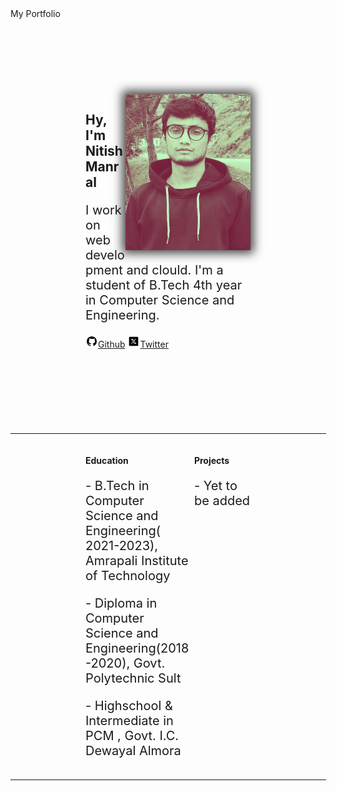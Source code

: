 <!DOCTYPE html>
<html>
<head>
  <title>Nitish Manral</title>
  <meta charset="UTF-8" />
  <link rel="stylesheet" href="https://unpkg.com/98.css" />
    <style>
        p{
            font-size: 20px;
        }
    </style>
</head>

<body>
  <div class="window" style=" width: 100%; height: 100vh;">
    <div class="title-bar">
      <div class="title-bar-text" >
        My Portfolio
      </div>
    </div>
    <div class="window-body" style=" padding: 120px;">
        <div class="window-body" ><img src="/myProfile.jpg" alt="My Profile" style="width: 200px; height: 250px; box-shadow: 0px 0px 15px 5px rgba(0,0,0,0.75); float: right;"></div>
      <h2>Hy, I'm Nitish Manral</h2>
      <p> 
          I work on web development and clould. I'm a student of B.Tech 4th year in Computer Science and Engineering.
      </p>
      <a href=""><svg xmlns="http://www.w3.org/2000/svg" x="0px" y="0px" width="20" height="20" viewBox="0 0 30 30">
        <path d="M15,3C8.373,3,3,8.373,3,15c0,5.623,3.872,10.328,9.092,11.63C12.036,26.468,12,26.28,12,26.047v-2.051 c-0.487,0-1.303,0-1.508,0c-0.821,0-1.551-0.353-1.905-1.009c-0.393-0.729-0.461-1.844-1.435-2.526 c-0.289-0.227-0.069-0.486,0.264-0.451c0.615,0.174,1.125,0.596,1.605,1.222c0.478,0.627,0.703,0.769,1.596,0.769 c0.433,0,1.081-0.025,1.691-0.121c0.328-0.833,0.895-1.6,1.588-1.962c-3.996-0.411-5.903-2.399-5.903-5.098 c0-1.162,0.495-2.286,1.336-3.233C9.053,10.647,8.706,8.73,9.435,8c1.798,0,2.885,1.166,3.146,1.481C13.477,9.174,14.461,9,15.495,9 c1.036,0,2.024,0.174,2.922,0.483C18.675,9.17,19.763,8,21.565,8c0.732,0.731,0.381,2.656,0.102,3.594 c0.836,0.945,1.328,2.066,1.328,3.226c0,2.697-1.904,4.684-5.894,5.097C18.199,20.49,19,22.1,19,23.313v2.734 c0,0.104-0.023,0.179-0.035,0.268C23.641,24.676,27,20.236,27,15C27,8.373,21.627,3,15,3z"></path>
    </svg>Github</a>
    <a href=""><svg xmlns="http://www.w3.org/2000/svg" x="0px" y="0px" width="20" height="20" viewBox="0 0 30 30">
        <path d="M 6 4 C 4.895 4 4 4.895 4 6 L 4 24 C 4 25.105 4.895 26 6 26 L 24 26 C 25.105 26 26 25.105 26 24 L 26 6 C 26 4.895 25.105 4 24 4 L 6 4 z M 8.6484375 9 L 13.259766 9 L 15.951172 12.847656 L 19.28125 9 L 20.732422 9 L 16.603516 13.78125 L 21.654297 21 L 17.042969 21 L 14.056641 16.730469 L 10.369141 21 L 8.8945312 21 L 13.400391 15.794922 L 8.6484375 9 z M 10.878906 10.183594 L 17.632812 19.810547 L 19.421875 19.810547 L 12.666016 10.183594 L 10.878906 10.183594 z"></path>
        </svg>Twitter</a>
    </div>
    <hr style="width:100%; border-left:1px solid black;">
    <div style="display: flex; justify-content: space-around; padding-left: 120px; padding-right: 120px;">
        <div class="window-body" style="flex: 1;">
            <h4>Education</h3>
            <p>- B.Tech in Computer Science and Engineering( 2021-2023), Amrapali Institute of Technology</p>
            <p>- Diploma in Computer Science and Engineering(2018-2020), Govt. Polytechnic Sult</p>
            <p>- Highschool & Intermediate in PCM , Govt. I.C. Dewayal Almora</p>
      </div>
      <div class="window-body" style="flex: 1;">
        <h4>Projects</h3>
            <p>- Yet to be added </p>
      </div>
    </div>
    <hr style="width:100%; border-left:1px solid black;">
</div>
</body>
</html>
